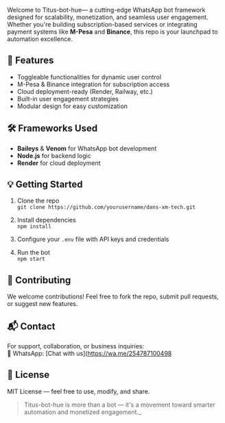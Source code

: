 

Welcome to Titus-bot-hue— a cutting-edge WhatsApp bot framework designed for scalability, monetization, and seamless user engagement. Whether you're building subscription-based services or integrating payment systems like **M-Pesa** and **Binance**, this repo is your launchpad to automation excellence.

## 🚀 Features

- Toggleable functionalities for dynamic user control
- M-Pesa & Binance integration for subscription access
- Cloud deployment-ready (Render, Railway, etc.)
- Built-in user engagement strategies
- Modular design for easy customization


## 🛠 Frameworks Used

- **Baileys** & **Venom** for WhatsApp bot development
- **Node.js** for backend logic
- **Render** for cloud deployment

## 💡 Getting Started

1. Clone the repo  
   `git clone https://github.com/yourusername/dans-xm-tech.git`

2. Install dependencies  
   `npm install`

3. Configure your `.env` file with API keys and credentials

4. Run the bot  
   `npm start`

## 🤝 Contributing

We welcome contributions! Feel free to fork the repo, submit pull requests, or suggest new features.

## 📬 Contact

For support, collaboration, or business inquiries:  
📱 WhatsApp: [Chat with us](https://wa.me/254787100498

## 🧭 License

MIT License — feel free to use, modify, and share.

> Titus-bot-hue is more than a bot — it's a movement toward smarter automation and monetized engagement._
